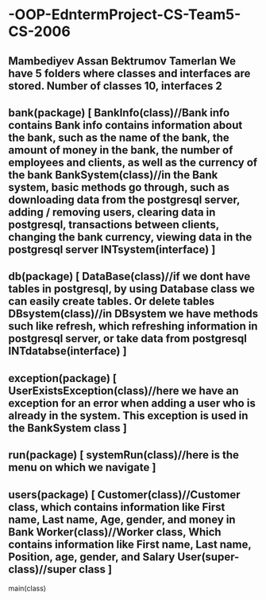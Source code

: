 # -OOP-EdntermProject-CS-Team5-CS-2006
Mambediyev Assan
Bektrumov Tamerlan
We have 5 folders where classes and interfaces are stored. Number of classes 10, interfaces 2
-------------------------
bank(package)
[
BankInfo(class)//Bank info contains Bank info contains information about the bank, such as the name of the bank, the amount of money in the bank, the number of employees and clients, as well as the currency of the bank
BankSystem(class)//in the Bank system, basic methods go through, such as downloading data from the postgresql server, adding / removing users, clearing data in postgresql, transactions between clients, changing the bank currency, viewing data in the postgresql server 
INTsystem(interface)
]
-------------------------
db(package)
[
DataBase(class)//if we dont have tables in postgresql, by using Database class we can easily create tables. Or delete tables
DBsystem(class)//in DBsystem we have methods such like refresh, which refreshing information in postgresql server, or take data from postgresql
INTdatabse(interface)
]
-------------------------
exception(package)
[
UserExistsException(class)//here we have an exception for an error when adding a user who is already in the system. This exception is used in the BankSystem class 
]
-------------------------
run(package)
[
systemRun(class)//here is the menu on which we navigate 
]
-------------------------
users(package)
[
Customer(class)//Customer class, which contains information like First name, Last name, Age, gender, and money in Bank
Worker(class)//Worker class, Which contains information like First name, Last name, Position, age, gender, and Salary
User(super-class)//super class
]
-------------------------
main(class)
